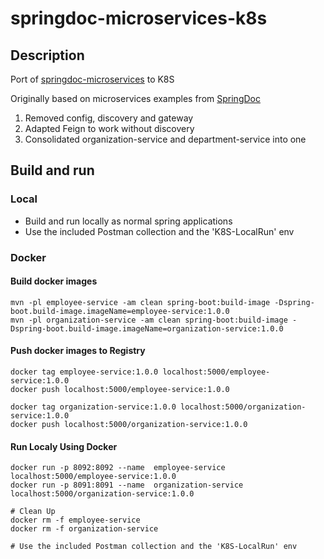 # springdoc-microservices-k8s

## Description 

Port of  [springdoc-microservices](https://github.com/jbprek/springdoc-microservices)  to K8S

Originally based on microservices examples from [SpringDoc](https://github.com/springdoc/springdoc-openapi-maven-plugin)

1. Removed config, discovery and gateway
2. Adapted Feign to work without discovery 
3. Consolidated organization-service and department-service into one 

## Build and run

### Local

- Build and run locally as normal spring applications
- Use the included Postman collection and the 'K8S-LocalRun' env


### Docker

#### Build docker images
````
mvn -pl employee-service -am clean spring-boot:build-image -Dspring-boot.build-image.imageName=employee-service:1.0.0
mvn -pl organization-service -am clean spring-boot:build-image -Dspring-boot.build-image.imageName=organization-service:1.0.0
````

#### Push docker images to Registry
````
docker tag employee-service:1.0.0 localhost:5000/employee-service:1.0.0
docker push localhost:5000/employee-service:1.0.0

docker tag organization-service:1.0.0 localhost:5000/organization-service:1.0.0
docker push localhost:5000/organization-service:1.0.0
````

#### Run Localy Using Docker
````
docker run -p 8092:8092 --name  employee-service  localhost:5000/employee-service:1.0.0
docker run -p 8091:8091 --name  organization-service localhost:5000/organization-service:1.0.0

# Clean Up 
docker rm -f employee-service 
docker rm -f organization-service 

# Use the included Postman collection and the 'K8S-LocalRun' env

````

